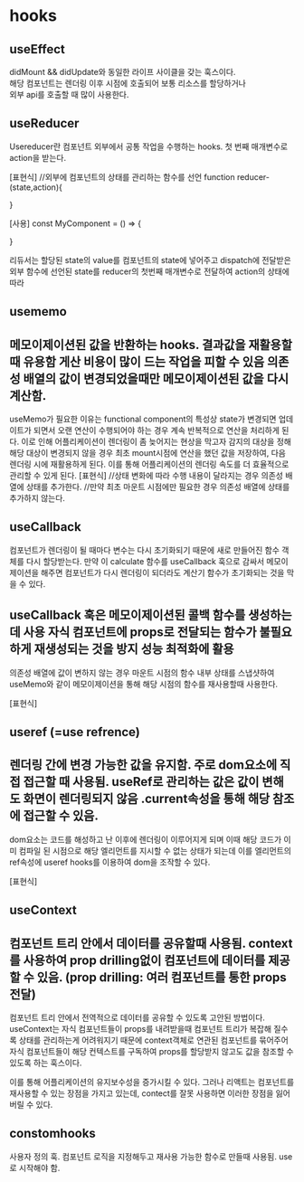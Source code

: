 # hooks

## useEffect
<p>
didMount && didUpdate와 동일한 라이프 사이클을 갖는 훅스이다. </br>
해당 컴포넌트는 렌더링 이후 시점에 호출되어 보통 리소스를 할당하거나 </br>
외부 api를 호출할 때 많이 사용한다. </br>
</p>

## useReducer
<p>
Usereducer란 컴포넌트 외부에서 공통 작업을 수행하는 hooks.
첫 번째 매개변수로 action을 받는다.

[표현식]
//외부에 컴포넌트의 상태를 관리하는 함수를 선언
function reducer-(state,action){

}

[사용]
const MyComponent = () => {

}

리듀서는 할당된 state의 value를 컴포넌트의 state에 넣어주고 dispatch에 전달받은 외부 함수에 선언된 state를 reducer의 첫번째 매개변수로 전달하여 action의 상태에 따라
</p>



## usememo

메모이제이션된 값을 반환하는 hooks.
결과값을 재활용할때 유용함
게산 비용이 많이 드는 작업을 피할 수 있음
의존성 배열의 값이 변경되었을때만 메모이제이션된 값을 다시 계산함.
------
useMemo가 필요한 이유는 functional component의 특성상 state가 변경되면 업데이트가 되면서
오랜 연산이 수행되어야 하는 경우 계속 반복적으로 연산을 처리하게 된다.
이로 인해 어플리케이션이 렌더링이 좀 늦어지는 현상을 막고자 감지의 대상을 정해 해당 대상이 변경되지 않을 경우 최초 mount시점에
연산을 했던 값을 저장하여, 다음 렌더링 시에 재활용하게 된다. 이를 통해 어플리케이션의 렌더링 속도를 더 효율적으로 관리할 수 있게 된다.
[표현식]
//상태 변화에 따라 수행 내용이 달라지는 경우 의존성 배열에 상태를 추가한다.
//만약 최초 마운트 시점에만 필요한 경우 의존성 배열에 상태를 추가하지 않는다.


## useCallback

컴포넌트가 렌더링이 될 때마다 변수는 다시 초기화되기 때문에 새로 만들어진 함수 객체를 다시 할당받는다.
만약 이 calculate 함수를 useCallback 훅으로 감싸서
메모이제이션을 해주면 컴포넌트가 다시 렌더링이 되더라도 계산기 함수가 초기화되는 것을 막을 수 있다.

useCallback 훅은 메모이제이션된 콜백 함수를 생성하는 데 사용
자식 컴포넌트에 props로 전달되는 함수가 불필요하게 재생성되는 것을 방지
성능 최적화에 활용
-----
의존성 배열에 값이 변하지 않는 경우 마운트 시점의 함수 내부 상태를 스냅샷하여
useMemo와 같이 메모이제이션을 통해 해당 시점의 함수를 재사용할때 사용한다.

[표현식]


## useref (=use refrence)

렌더링 간에 변경 가능한 값을 유지함.
주로 dom요소에 직접 접근할 때 사용됨.
useRef로 관리하는 값은 값이 변해도 화면이 렌더링되지 않음
.current속성을 통해 해당 참조에 접근할 수 있음.
------
dom요소는 코드를 해성하고 난 이후에 렌더링이 이루어지게 되며 이때 해당 코드가 이미 컴파일 된 시점으로 해당 엘리먼트를 지시할 수 없는 상태가 되는데
이를 엘리먼트의 ref속성에 useref hooks를 이용하여 dom을 조작할 수 있다.

[표현식]



## useContext
컴포넌트 트리 안에서 데이터를 공유할때 사용됨.
context를 사용하여 prop drilling없이 컴포넌트에 데이터를 제공할 수 있음.
(prop drilling: 여러 컴포넌트를 통한 props 전달)
-----
컴포넌트 트리 안에서 전역적으로 데이터를 공유할 수 있도록 고안된 방법이다.
useContext는 자식 컴포넌트들이 props를 내려받을때 컴포넌트 트리가 복잡해 질수록
상태를 관리하는게 어려워지기 때문에 context객체로 연관된 컴포넌트를 묶어주어 자식 컴포넌트들이 
해당 컨텍스트를 구독하여 props를 할당받지 않고도 값을 참조할 수 있도록 하는 훅스이다.

이를 통해 어플리케이션의 유지보수성을 증가시킬 수 있다.
그러나 리액트는 컴포넌트를 재사용할 수 있는 장점을 가지고 있는데, contect를 잘못 사용하면 이러한 장점을 잃어버릴 수 있다.




## constomhooks
사용자 정의 훅.
컴포넌트 로직을 지정해두고 재사용 가능한 함수로 만들때 사용됨.
use로 시작해야 함.




<p>
</p>